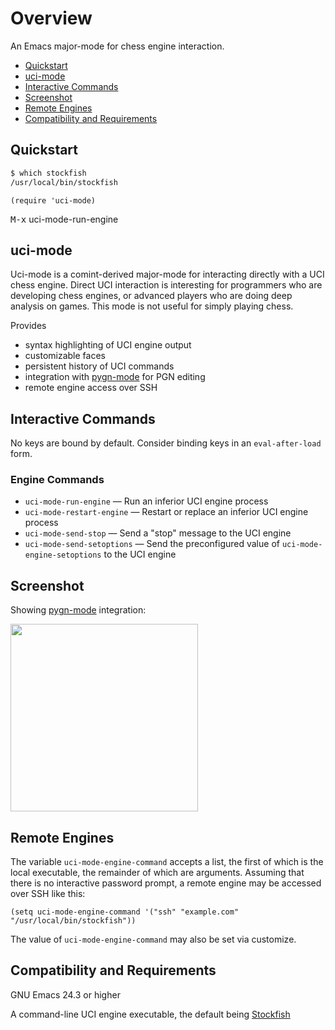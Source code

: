 # Overview

An Emacs major-mode for chess engine interaction.

 * [Quickstart](#quickstart)
 * [uci-mode](#uci-mode)
 * [Interactive Commands](#interactive-commands)
 * [Screenshot](#screenshot)
 * [Remote Engines](#remote-engines)
 * [Compatibility and Requirements](#compatibility-and-requirements)

## Quickstart

```bash
$ which stockfish
/usr/local/bin/stockfish
```

```elisp
(require 'uci-mode)
```

<kbd>M-x</kbd> uci-mode-run-engine

## uci-mode

Uci-mode is a comint-derived major-mode for interacting directly with
a UCI chess engine.  Direct UCI interaction is interesting for
programmers who are developing chess engines, or advanced players who
are doing deep analysis on games.  This mode is not useful for simply
playing chess.

Provides

 * syntax highlighting of UCI engine output
 * customizable faces
 * persistent history of UCI commands
 * integration with [pygn-mode](https://github.com/dwcoates/pygn-mode) for PGN editing
 * remote engine access over SSH

## Interactive Commands

No keys are bound by default.  Consider binding keys in an `eval-after-load`
form.

### Engine Commands

 * `uci-mode-run-engine` — Run an inferior UCI engine process
 * `uci-mode-restart-engine` — Restart or replace an inferior UCI engine process
 * `uci-mode-send-stop` — Send a "stop" message to the UCI engine
 * `uci-mode-send-setoptions` — Send the preconfigured value of `uci-mode-engine-setoptions` to the UCI engine

## Screenshot

Showing [pygn-mode](https://github.com/dwcoates/pygn-mode) integration:

<a href="https://github.com/dwcoates/pygn-mode/blob/master/doc/images/gallery.md#uci-mode-integration">
    <img src="https://raw.githubusercontent.com/dwcoates/pygn-mode/master/doc/images/pygn-uci-triple-pane-small.png" width=300/>
</a>

## Remote Engines

The variable `uci-mode-engine-command` accepts a list, the first of which is
the local executable, the remainder of which are arguments.  Assuming that
there is no interactive password prompt, a remote engine may be accessed over
SSH like this:

```elisp
(setq uci-mode-engine-command '("ssh" "example.com" "/usr/local/bin/stockfish"))
```

The value of `uci-mode-engine-command` may also be set via customize.

## Compatibility and Requirements

GNU Emacs 24.3 or higher

A command-line UCI engine executable, the default being [Stockfish](https://stockfishchess.org/)
